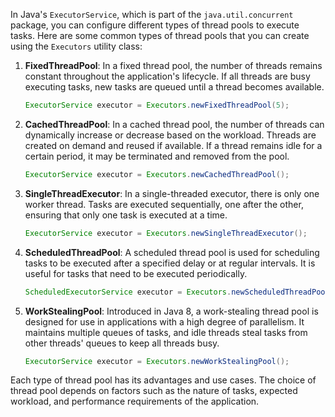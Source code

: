 In Java's `ExecutorService`, which is part of the `java.util.concurrent` package, you can configure different types of thread pools to execute tasks. Here are some common types of thread pools that you can create using the `Executors` utility class:

1. **FixedThreadPool**: In a fixed thread pool, the number of threads remains constant throughout the application's lifecycle. If all threads are busy executing tasks, new tasks are queued until a thread becomes available.

    ```java
    ExecutorService executor = Executors.newFixedThreadPool(5);
    ```

2. **CachedThreadPool**: In a cached thread pool, the number of threads can dynamically increase or decrease based on the workload. Threads are created on demand and reused if available. If a thread remains idle for a certain period, it may be terminated and removed from the pool.

    ```java
    ExecutorService executor = Executors.newCachedThreadPool();
    ```

3. **SingleThreadExecutor**: In a single-threaded executor, there is only one worker thread. Tasks are executed sequentially, one after the other, ensuring that only one task is executed at a time.

    ```java
    ExecutorService executor = Executors.newSingleThreadExecutor();
    ```

4. **ScheduledThreadPool**: A scheduled thread pool is used for scheduling tasks to be executed after a specified delay or at regular intervals. It is useful for tasks that need to be executed periodically.

    ```java
    ScheduledExecutorService executor = Executors.newScheduledThreadPool(3);
    ```

5. **WorkStealingPool**: Introduced in Java 8, a work-stealing thread pool is designed for use in applications with a high degree of parallelism. It maintains multiple queues of tasks, and idle threads steal tasks from other threads' queues to keep all threads busy.

    ```java
    ExecutorService executor = Executors.newWorkStealingPool();
    ```

Each type of thread pool has its advantages and use cases. The choice of thread pool depends on factors such as the nature of tasks, expected workload, and performance requirements of the application.